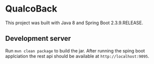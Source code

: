 # QualcoBack

This project was built with Java 8 and Spring Boot 2.3.9.RELEASE.

## Development server

Run `mvn clean package` to build the jar. After running the sping boot applciation the rest api should be available at `http://localhost:9095`.
